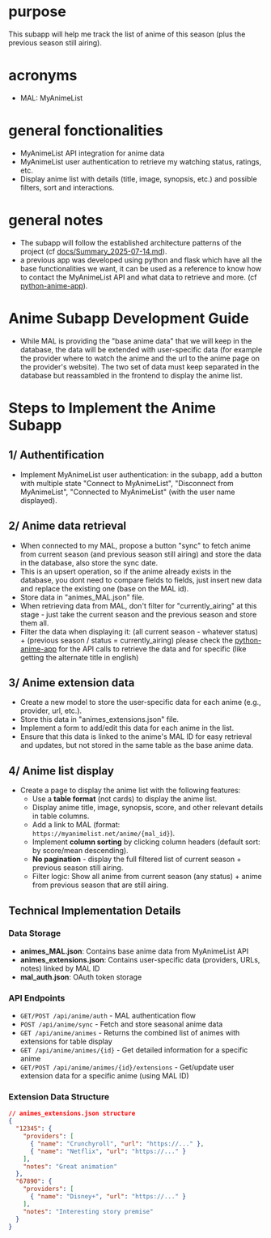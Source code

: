 # purpose
This subapp will help me track the list of anime of this season (plus the previous season still airing).

# acronyms
- MAL: MyAnimeList

# general fonctionalities
- MyAnimeList API integration for anime data
- MyAnimeList user authentication to retrieve my watching status, ratings, etc.
- Display anime list with details (title, image, synopsis, etc.) and possible filters, sort and interactions.

# general notes
- The subapp will follow the established architecture patterns of the project (cf [docs/Summary_2025-07-14.md](docs/Summary_2025-07-14.md)).
- a previous app was developed using python and flask which have all the base functionalities we want, it can be used as a reference to know how to contact the MyAnimeList API and what data to retrieve and more. (cf [python-anime-app](pyhton-anime-app)).

# Anime Subapp Development Guide
- While MAL is providing the "base anime data" that we will keep in the database, the data will be extended with user-specific data (for example the provider where to watch the anime and the url to the anime page on the provider's website). The two set of data must keep separated in the database but reassambled in the frontend to display the anime list.

# Steps to Implement the Anime Subapp
## 1/ Authentification
- Implement MyAnimeList user authentication: in the subapp, add a button with multiple state "Connect to MyAnimeList", "Disconnect from MyAnimeList", "Connected to MyAnimeList" (with the user name displayed).

## 2/ Anime data retrieval
- When connected to my MAL, propose a button "sync" to fetch anime from current season (and previous season still airing) and store the data in the database, also store the sync date.
- This is an upsert operation, so if the anime already exists in the database, you dont need to compare fields to fields, just insert new data and replace the existing one (base on the MAL id).
- Store data in "animes_MAL.json" file.
- When retrieving data from MAL, don't filter for "currently_airing" at this stage - just take the current season and the previous season and store them all.
- Filter the data when displaying it: (all current season - whatever status) + (previous season / status = currently_airing)
please check the [python-anime-app](pyhton-anime-app) for the API calls to retrieve the data and for specific (like getting the alternate title in english)

## 3/ Anime extension data
- Create a new model to store the user-specific data for each anime (e.g., provider, url, etc.).
- Store this data in "animes_extensions.json" file.
- Implement a form to add/edit this data for each anime in the list.
- Ensure that this data is linked to the anime's MAL ID for easy retrieval and updates, but not stored in the same table as the base anime data.

## 4/ Anime list display
- Create a page to display the anime list with the following features:
  - Use a **table format** (not cards) to display the anime list.
  - Display anime title, image, synopsis, score, and other relevant details in table columns.
  - Add a link to MAL (format: `https://myanimelist.net/anime/{mal_id}`).
  - Implement **column sorting** by clicking column headers (default sort: by score/mean descending).
  - **No pagination** - display the full filtered list of current season + previous season still airing.
  - Filter logic: Show all anime from current season (any status) + anime from previous season that are still airing.

## Technical Implementation Details
### Data Storage
- **animes_MAL.json**: Contains base anime data from MyAnimeList API
- **animes_extensions.json**: Contains user-specific data (providers, URLs, notes) linked by MAL ID
- **mal_auth.json**: OAuth token storage

### API Endpoints
- `GET/POST /api/anime/auth` - MAL authentication flow
- `POST /api/anime/sync` - Fetch and store seasonal anime data
- `GET /api/anime/animes` - Returns the combined list of animes with extensions for table display
- `GET /api/anime/animes/{id}` - Get detailed information for a specific anime
- `GET/POST /api/anime/animes/{id}/extensions` - Get/update user extension data for a specific anime (using MAL ID)

### Extension Data Structure
```json
// animes_extensions.json structure
{
  "12345": {
    "providers": [
      { "name": "Crunchyroll", "url": "https://..." },
      { "name": "Netflix", "url": "https://..." }
    ],
    "notes": "Great animation"
  },
  "67890": {
    "providers": [
      { "name": "Disney+", "url": "https://..." }
    ],
    "notes": "Interesting story premise"
  }
}
```
  